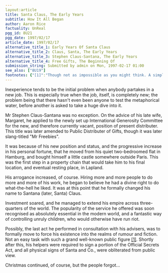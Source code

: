 ```yaml
---
layout:article
title: Santa Claus, The Early Years
subtitle: How It All Began
author: Aaron Rice
factuality: UnReal
pgg_id: 8U21
pgg_date: 1997/02/17
article_date: 1997/02/17
alternative_title_1: Early Years Of Santa Claus
alternative_title_2: Claus, Santa, The Early Years
alternative_title_3: Stephen Claus-Santana, The Early Years
alternative_title_4: Free Gifts, The Beginning Of
submission_string: Submitted by admin on Mon, 1997-02-17 01:00
see_also: ["8U19"]
footnotes: {"[1]":"Though not as impossible as you might think. A simple documentary on television, showing how it is theoretically possible to simulate the physical appearance of any individual, coupled with the confessions of his so-called \"closest friends and family\" to the effect that they were \"living a lie\" could cause the general public to change their minds."}
---
```

<div>
<p>Inexperience tends to be the initial problem when anybody partakes in a new job. This is especially true when the job, itself, is completely new; the problem being that there hasn't even been anyone to test the metaphorical water, before another is asked to take a huge dive into it.</p>
<p>Mr Stephen Claus-Santana was no exception. On the advice of his late wife, Margaret, he applied to the newly set up International Generosity Committee for the new, and therefore currently vacant, position of present distributer. This title was later amended to Public Distributer of Gifts, though it was later slang-titled "Mr Freebies".</p>
<p>It was because of his new position and status, and the progressive increase in his personal fortune, that he moved from his quiet two-bedroomed flat in Hamburg, and bought himself a little castle somewhere outside Paris. This was the first step in a property chain that would take him to his final location, and eventual resting place, in Lapland.</p>
<p>His arrogance increased, of course. Hiring more and more people to do more and more of his work, he began to believe he had a divine right to do what-the-hell he liked. It was at this point that he formally changed his name to Santana (later, Santa) Claus.</p>
<p>Investment soared, and he managed to extend his empire across three-quarters of the world. The popularity of the service he offered was soon recognised as absolutely essential in the modern world, and a fantastic way of controlling unruly children, who would otherwise have run riot.</p>
<p>Possibly, the last act he performed in consultation with his advisers, was to formally move to force his existence into the realms of rumour and fiction. Not an easy task with such a grand well-known public figure <a href="#footnotes.1" class="footnote-link">[1]</a>. Shortly after this, his helpers were required to sign a portion of the Official Secrets Act, and all physical signs of Santa and Co., were obliterated from public view.</p>
<p>Christmas continued, of course, but the people forgot...</p>
</div>
